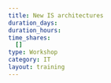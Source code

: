 ```yaml
---
title: New IS architectures
duration_days:
duration_hours:
time_shares:
  []
type: Workshop
category: IT
layout: training
---
```

